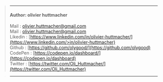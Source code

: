 > ***
>#### Author: olivier huttmacher 
> Mail : <olivier.huttmacher@gmail.com>  
> Mail : [olivier.huttmacher@gmail.com](olivier.huttmacher@gmail.com)  
> Likedin : [https://www.linkedin.com/in/olivier-huttmacher/](https://www.linkedin.com/>in/olivier-huttmacher)  
> Github : [https://github.com/olygood/](https://github.com/olygood)  
> CodePen : [https://codepen.io/dashboard/](https://codepen.io/dashboard)  
> Twitter : [https://twitter.com/Oli_Huttmacher/](https://twitter.com/Oli_Huttmacher)   

> *** 
